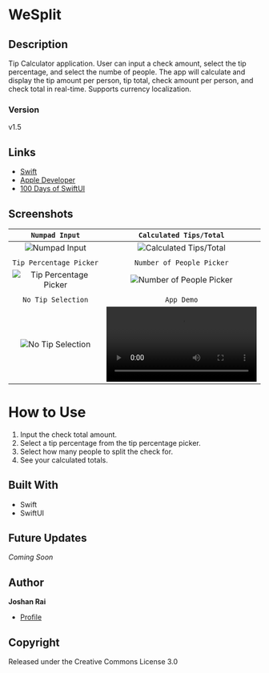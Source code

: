 # WeSplit

## Description
Tip Calculator application. User can input a check amount, select the tip percentage, and select the numbe of people. The app will calculate and display the tip amount per person, tip total, check amount per person, and check total in real-time. Supports currency localization.

### Version
v1.5

## Links
- [Swift](<https://www.swift.org/> "Swift")
- [Apple Developer](<https://developer.apple.com/> "Apple Developer")
- [100 Days of SwiftUI](<https://www.hackingwithswift.com/100/swiftui> "100 Days of SwiftUI")

## Screenshots
| `Numpad Input` | `Calculated Tips/Total` |
| :-: | :-: |
| <div><img height="relative" alt="Numpad Input" src="https://media.discordapp.net/attachments/945767772078624779/945767811484090388/numpad.png?width=377&height=670"/></div> | <div><img height="relative" alt="Calculated Tips/Total" src="https://media.discordapp.net/attachments/945767772078624779/945767810938839040/calculated.png?width=377&height=670"/></div> |
|  |  |
| `Tip Percentage Picker` | `Number of People Picker` |
| <div><img height="relative" alt="Tip Percentage Picker" src="https://media.discordapp.net/attachments/945767772078624779/945767812062916628/tip-percent.png?width=377&height=670"/></div> | <div><img height="relative" alt="Number of People Picker" src="https://media.discordapp.net/attachments/945767772078624779/945767811786113084/num-people.png?width=377&height=670"/></div> |
|  |  |
| `No Tip Selection` | `App Demo` |
| <div><img height="relative" alt="No Tip Selection" src="https://media.discordapp.net/attachments/945767772078624779/945767811274395708/no-tip.png?width=377&height=670"/></div> | <div><video height="relative" controls><source src="https://cdn.discordapp.com/attachments/945767772078624779/945769270032367646/WeSplit.mp4" type="video/mp4"></video></div> |

# How to Use
1. Input the check total amount.
2. Select a tip percentage from the tip percentage picker.
3. Select how many people to split the check for.
4. See your calculated totals.

## Built With
- Swift
- SwiftUI

## Future Updates
*Coming Soon*

## Author
**Joshan Rai**
- [Profile](https://github.com/pradheon "Joshan Rai (Pradheon)")

## Copyright
Released under the Creative Commons License 3.0
